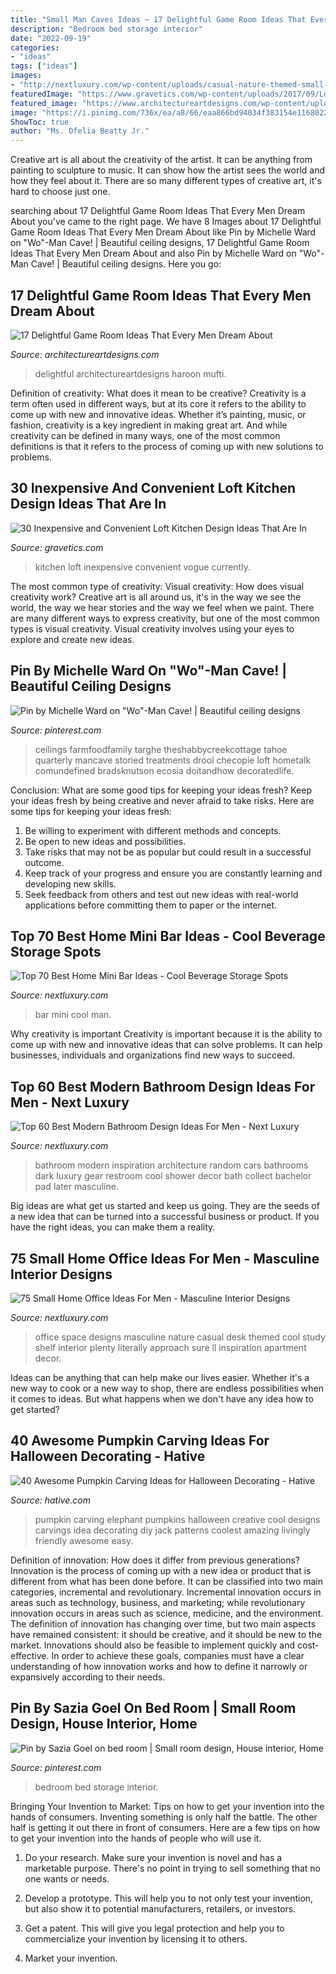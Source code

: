 ```yaml
---
title: "Small Man Caves Ideas ~ 17 Delightful Game Room Ideas That Every Men Dream About"
description: "Bedroom bed storage interior"
date: "2022-09-19"
categories:
- "ideas"
tags: ["ideas"]
images:
- "http://nextluxury.com/wp-content/uploads/casual-nature-themed-small-home-office-ideas.jpg"
featuredImage: "https://www.gravetics.com/wp-content/uploads/2017/09/Loft-Style-Kitchen-Design-Ideas.jpg"
featured_image: "https://www.architectureartdesigns.com/wp-content/uploads/2015/10/1210.jpg"
image: "https://i.pinimg.com/736x/ea/a8/66/eaa866bd94034f383154e1168022c527--platform-bed-storage-platform-bedroom.jpg"
ShowToc: true
author: "Ms. Ofelia Beatty Jr."
---
```



Creative art is all about the creativity of the artist. It can be anything from painting to sculpture to music. It can show how the artist sees the world and how they feel about it. There are so many different types of creative art, it's hard to choose just one.

	

		
searching about 17 Delightful Game Room Ideas That Every Men Dream About you've came to the right page. We have 8 Images about 17 Delightful Game Room Ideas That Every Men Dream About like Pin by Michelle Ward on &quot;Wo&quot;-Man Cave! | Beautiful ceiling designs, 17 Delightful Game Room Ideas That Every Men Dream About and also Pin by Michelle Ward on &quot;Wo&quot;-Man Cave! | Beautiful ceiling designs. Here you go:
		
    
## 17 Delightful Game Room Ideas That Every Men Dream About

<img loading=lazy src="https://www.architectureartdesigns.com/wp-content/uploads/2015/10/1210.jpg" onerror="this.onerror=null;this.src='https://tse4.mm.bing.net/th?id=OIP.umo9sCHuifEUi1qgLhY-KwHaE8&amp;pid=15.1';" alt="17 Delightful Game Room Ideas That Every Men Dream About">

_Source: architectureartdesigns.com_

>delightful architectureartdesigns haroon mufti. 

	

Definition of creativity: What does it mean to be creative?
Creativity is a term often used in different ways, but at its core it refers to the ability to come up with new and innovative ideas. Whether it’s painting, music, or fashion, creativity is a key ingredient in making great art. And while creativity can be defined in many ways, one of the most common definitions is that it refers to the process of coming up with new solutions to problems.

    
## 30 Inexpensive And Convenient Loft Kitchen Design Ideas That Are In

<img loading=lazy src="https://www.gravetics.com/wp-content/uploads/2017/09/Loft-Style-Kitchen-Design-Ideas.jpg" onerror="this.onerror=null;this.src='https://tse1.mm.bing.net/th?id=OIP.FhxSOSH1xDUufl0Tzd4YhQHaJ3&amp;pid=15.1';" alt="30 Inexpensive and Convenient Loft Kitchen Design Ideas That Are In">

_Source: gravetics.com_

>kitchen loft inexpensive convenient vogue currently. 

	

The most common type of creativity: Visual creativity: How does visual creativity work?
Creative art is all around us, it's in the way we see the world, the way we hear stories and the way we feel when we paint. There are many different ways to express creativity, but one of the most common types is visual creativity. Visual creativity involves using your eyes to explore and create new ideas.

    
## Pin By Michelle Ward On &quot;Wo&quot;-Man Cave! | Beautiful Ceiling Designs

<img loading=lazy src="https://i.pinimg.com/736x/c8/6d/89/c86d895cc879aa8425c8cb71b09ffe6a--man-cave.jpg" onerror="this.onerror=null;this.src='https://tse2.mm.bing.net/th?id=OIP.Uvvip8ko1bfTr2pYNNnEewHaNK&amp;pid=15.1';" alt="Pin by Michelle Ward on &quot;Wo&quot;-Man Cave! | Beautiful ceiling designs">

_Source: pinterest.com_

>ceilings farmfoodfamily targhe theshabbycreekcottage tahoe quarterly mancave storied treatments drool checopie loft hometalk comundefined bradsknutson ecosia doitandhow decoratedlife. 

	

Conclusion: What are some good tips for keeping your ideas fresh?
Keep your ideas fresh by being creative and never afraid to take risks. Here are some tips for keeping your ideas fresh:
1. Be willing to experiment with different methods and concepts.
2. Be open to new ideas and possibilities.
3. Take risks that may not be as popular but could result in a successful outcome. 
4. Keep track of your progress and ensure you are constantly learning and developing new skills. 
5. Seek feedback from others and test out new ideas with real-world applications before committing them to paper or the internet.

    
## Top 70 Best Home Mini Bar Ideas - Cool Beverage Storage Spots

<img loading=lazy src="http://nextluxury.com/wp-content/uploads/great-ideas-for-designing-mini-bar.jpg" onerror="this.onerror=null;this.src='https://tse1.mm.bing.net/th?id=OIP.0Y2gDlAmKFqSyCbpA5Q-wgAAAA&amp;pid=15.1';" alt="Top 70 Best Home Mini Bar Ideas - Cool Beverage Storage Spots">

_Source: nextluxury.com_

>bar mini cool man. 

	

Why creativity is important
Creativity is important because it is the ability to come up with new and innovative ideas that can solve problems. It can help businesses, individuals and organizations find new ways to succeed.

    
## Top 60 Best Modern Bathroom Design Ideas For Men - Next Luxury

<img loading=lazy src="http://nextluxury.com/wp-content/uploads/dark-black-bathroom-design.jpg" onerror="this.onerror=null;this.src='https://tse1.mm.bing.net/th?id=OIP.SOKz6gwZocDJ5h2juWX64wAAAA&amp;pid=15.1';" alt="Top 60 Best Modern Bathroom Design Ideas For Men - Next Luxury">

_Source: nextluxury.com_

>bathroom modern inspiration architecture random cars bathrooms dark luxury gear restroom cool shower decor bath collect bachelor pad later masculine. 

	

Big ideas are what get us started and keep us going. They are the seeds of a new idea that can be turned into a successful business or product. If you have the right ideas, you can make them a reality.

    
## 75 Small Home Office Ideas For Men - Masculine Interior Designs

<img loading=lazy src="http://nextluxury.com/wp-content/uploads/casual-nature-themed-small-home-office-ideas.jpg" onerror="this.onerror=null;this.src='https://tse1.mm.bing.net/th?id=OIP.V0ehRGIP3xicrbP_mjiyVQHaL0&amp;pid=15.1';" alt="75 Small Home Office Ideas For Men - Masculine Interior Designs">

_Source: nextluxury.com_

>office space designs masculine nature casual desk themed cool study shelf interior plenty literally approach sure ll inspiration apartment decor. 

	

Ideas can be anything that can help make our lives easier. Whether it's a new way to cook or a new way to shop, there are endless possibilities when it comes to ideas. But what happens when we don't have any idea how to get started? 

    
## 40 Awesome Pumpkin Carving Ideas For Halloween Decorating - Hative

<img loading=lazy src="https://hative.com/wp-content/uploads/2014/10/pumpkin-carving-ideas/25-elephant-pumpkin.jpg" onerror="this.onerror=null;this.src='https://tse2.mm.bing.net/th?id=OIP.ckNgBTfrVTNPfZ8VyDiHAQHaIh&amp;pid=15.1';" alt="40 Awesome Pumpkin Carving Ideas for Halloween Decorating - Hative">

_Source: hative.com_

>pumpkin carving elephant pumpkins halloween creative cool designs carvings idea decorating diy jack patterns coolest amazing livingly friendly awesome easy. 

	

Definition of innovation: How does it differ from previous generations?
Innovation is the process of coming up with a new idea or product that is different from what has been done before. It can be classified into two main categories, incremental and revolutionary. Incremental innovation occurs in areas such as technology, business, and marketing; while revolutionary innovation occurs in areas such as science, medicine, and the environment. 
The definition of innovation has changing over time, but two main aspects have remained consistent: it should be creative, and it should be new to the market. Innovations should also be feasible to implement quickly and cost-effective. In order to achieve these goals, companies must have a clear understanding of how innovation works and how to define it narrowly or expansively according to their needs.

    
## Pin By Sazia Goel On Bed Room | Small Room Design, House Interior, Home

<img loading=lazy src="https://i.pinimg.com/736x/ea/a8/66/eaa866bd94034f383154e1168022c527--platform-bed-storage-platform-bedroom.jpg" onerror="this.onerror=null;this.src='https://tse1.mm.bing.net/th?id=OIP.WutVGnNiIiMHf-VwoPMXTgHaLH&amp;pid=15.1';" alt="Pin by Sazia Goel on bed room | Small room design, House interior, Home">

_Source: pinterest.com_

>bedroom bed storage interior. 

	

Bringing Your Invention to Market: Tips on how to get your invention into the hands of consumers.
Inventing something is only half the battle. The other half is getting it out there in front of consumers. Here are a few tips on how to get your invention into the hands of people who will use it.
1. Do your research. Make sure your invention is novel and has a marketable purpose. There's no point in trying to sell something that no one wants or needs.

2. Develop a prototype. This will help you to not only test your invention, but also show it to potential manufacturers, retailers, or investors.

3. Get a patent. This will give you legal protection and help you to commercialize your invention by licensing it to others.

4. Market your invention.


